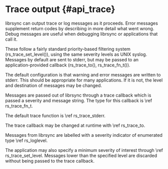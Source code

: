 # Trace output {#api_trace}
 
librsync can output trace or log messages as it proceeds.
Error
messages supplement return codes by describing in more detail what went
wrong. Debug messages are useful when debugging librsync or applications
that call it.

These
follow a fairly standard priority-based filtering system
(rs_trace_set_level()), using the same severity levels as UNIX syslog.
Messages by default are sent to stderr, but may be passed to an
application-provided callback (rs_trace_to(), rs_trace_fn_t()).

The default configuration is that warning and error messages are written
to stderr. This should be appropriate for many applications. If it is
not, the level and destination of messages may be changed.

Messages are passed out of librsync through a trace callback which is
passed a severity and message string. The type for this callback is
\ref rs_trace_fn_t.

The default trace function is \ref rs_trace_stderr.

The trace callback may be changed at runtime with \ref rs_trace_to.

Messages from librsync are labelled with a severity indicator of
enumerated type \ref rs_loglevel.

The application may also specify a minimum severity of interest through
\ref rs_trace_set_level.
Messages lower than the specified level
are discarded without being passed to the trace callback.
